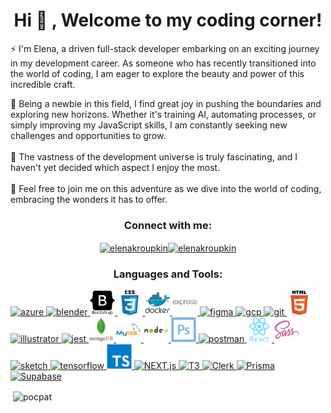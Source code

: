 <h1 align="center">Hi 👋 , Welcome to my coding corner! </h1>

⚡  I'm Elena, a driven full-stack developer embarking on an exciting journey in my development career. As someone who has recently transitioned into the world of coding, I am eager to explore the beauty and power of this incredible craft.<br>

🌱  Being a newbie in this field, I find great joy in pushing the boundaries and exploring new horizons. Whether it's training AI, automating processes, or simply improving my JavaScript skills, I am constantly seeking new challenges and opportunities to grow. <br><br>
🔭  The vastness of the development universe is truly fascinating, and I haven't yet decided which aspect I enjoy the most.<br><br>
👯  Feel free to join me on this adventure as we dive into the world of coding, embracing the wonders it has to offer.


<h3 align="center">Connect with me:</h3>
<p align="center" style="display: flex; justify-content: center;">
  <a href="https://linkedin.com/in/elenakroupkin" target="blank">
    <img align="center" src="https://raw.githubusercontent.com/rahuldkjain/github-profile-readme-generator/master/src/images/icons/Social/linked-in-alt.svg" alt="elenakroupkin" height="30" width="40" />
  </a>
  <a href="https://instagram.com/elenakroupkin" target="blank">
    <img align="center" src="https://raw.githubusercontent.com/rahuldkjain/github-profile-readme-generator/master/src/images/icons/Social/instagram.svg" alt="elenakroupkin" height="30" width="40" />
  </a>
</p>


<h3 align="center">Languages and Tools:</h3>
<p align="left"> <a href="https://azure.microsoft.com/en-in/" target="_blank" rel="noreferrer"> <img src="https://www.vectorlogo.zone/logos/microsoft_azure/microsoft_azure-icon.svg" alt="azure" width="40" height="40"/> </a> <a href="https://www.blender.org/" target="_blank" rel="noreferrer"> <img src="https://download.blender.org/branding/community/blender_community_badge_white.svg" alt="blender" width="40" height="40"/> </a> <a href="https://getbootstrap.com" target="_blank" rel="noreferrer"> <img src="https://raw.githubusercontent.com/devicons/devicon/master/icons/bootstrap/bootstrap-plain-wordmark.svg" alt="bootstrap" width="40" height="40"/> </a> <a href="https://www.w3schools.com/css/" target="_blank" rel="noreferrer"> <img src="https://raw.githubusercontent.com/devicons/devicon/master/icons/css3/css3-original-wordmark.svg" alt="css3" width="40" height="40"/> </a> <a href="https://www.docker.com/" target="_blank" rel="noreferrer"> <img src="https://raw.githubusercontent.com/devicons/devicon/master/icons/docker/docker-original-wordmark.svg" alt="docker" width="40" height="40"/> </a> <a href="https://expressjs.com" target="_blank" rel="noreferrer"> <img src="https://raw.githubusercontent.com/devicons/devicon/master/icons/express/express-original-wordmark.svg" alt="express" width="40" height="40"/> </a> <a href="https://www.figma.com/" target="_blank" rel="noreferrer"> <img src="https://www.vectorlogo.zone/logos/figma/figma-icon.svg" alt="figma" width="40" height="40"/> </a> <a href="https://cloud.google.com" target="_blank" rel="noreferrer"> <img src="https://www.vectorlogo.zone/logos/google_cloud/google_cloud-icon.svg" alt="gcp" width="40" height="40"/> </a> <a href="https://git-scm.com/" target="_blank" rel="noreferrer"> <img src="https://www.vectorlogo.zone/logos/git-scm/git-scm-icon.svg" alt="git" width="40" height="40"/> </a> <a href="https://www.w3.org/html/" target="_blank" rel="noreferrer"> <img src="https://raw.githubusercontent.com/devicons/devicon/master/icons/html5/html5-original-wordmark.svg" alt="html5" width="40" height="40"/> </a> <a href="https://www.adobe.com/in/products/illustrator.html" target="_blank" rel="noreferrer"> <img src="https://www.vectorlogo.zone/logos/adobe_illustrator/adobe_illustrator-icon.svg" alt="illustrator" width="40" height="40"/> </a> <a href="https://jestjs.io" target="_blank" rel="noreferrer"> <img src="https://www.vectorlogo.zone/logos/jestjsio/jestjsio-icon.svg" alt="jest" width="40" height="40"/> </a> <a href="https://www.mongodb.com/" target="_blank" rel="noreferrer"> <img src="https://raw.githubusercontent.com/devicons/devicon/master/icons/mongodb/mongodb-original-wordmark.svg" alt="mongodb" width="40" height="40"/> </a> <a href="https://www.mysql.com/" target="_blank" rel="noreferrer"> <img src="https://raw.githubusercontent.com/devicons/devicon/master/icons/mysql/mysql-original-wordmark.svg" alt="mysql" width="40" height="40"/> </a> <a href="https://nodejs.org" target="_blank" rel="noreferrer"> <img src="https://raw.githubusercontent.com/devicons/devicon/master/icons/nodejs/nodejs-original-wordmark.svg" alt="nodejs" width="40" height="40"/> </a> <a href="https://www.photoshop.com/en" target="_blank" rel="noreferrer"> <img src="https://raw.githubusercontent.com/devicons/devicon/master/icons/photoshop/photoshop-line.svg" alt="photoshop" width="40" height="40"/> </a> <a href="https://postman.com" target="_blank" rel="noreferrer"> <img src="https://www.vectorlogo.zone/logos/getpostman/getpostman-icon.svg" alt="postman" width="40" height="40"/> </a> <a href="https://reactjs.org/" target="_blank" rel="noreferrer"> <img src="https://raw.githubusercontent.com/devicons/devicon/master/icons/react/react-original-wordmark.svg" alt="react" width="40" height="40"/> </a>  <a href="https://sass-lang.com" target="_blank" rel="noreferrer"> <img src="https://raw.githubusercontent.com/devicons/devicon/master/icons/sass/sass-original.svg" alt="sass" width="40" height="40"/> </a> <a href="https://www.sketch.com/" target="_blank" rel="noreferrer"> <img src="https://www.vectorlogo.zone/logos/sketchapp/sketchapp-icon.svg" alt="sketch" width="40" height="40"/> </a> <a href="https://www.tensorflow.org" target="_blank" rel="noreferrer"> <img src="https://www.vectorlogo.zone/logos/tensorflow/tensorflow-icon.svg" alt="tensorflow" width="40" height="40"/> </a> <a href="https://www.typescriptlang.org/" target="_blank" rel="noreferrer"> <img src="https://raw.githubusercontent.com/devicons/devicon/master/icons/typescript/typescript-original.svg" alt="typescript" width="40" height="40"/> </a>  
 <a href="https://nextjs.org/" target="_blank" rel="noreferrer">
    <img src="URL-TO-NEXTJS-ICON" alt="NEXT.js" width="40" height="40" />
  </a>

  <!-- T3 Icon -->
  <a href="URL-TO-T3-WEBSITE" target="_blank" rel="noreferrer">
    <img src="URL-TO-T3-ICON" alt="T3" width="40" height="40" />
  </a>

  <!-- Clerk Icon -->
  <a href="https://clerk.dev/" target="_blank" rel="noreferrer">
    <img src="URL-TO-CLERK-ICON" alt="Clerk" width="40" height="40" />
  </a>

  <!-- Prisma Icon -->
  <a href="[https://www.prisma.io/](https://vectorwiki.com/logo/prisma)" target="_blank" rel="noreferrer">
    <img src="URL-TO-PRISMA-ICON" alt="Prisma" width="40" height="40" />
  </a>

  <!-- Supabase Icon -->
  <a href="https://supabase.io/" target="_blank" rel="noreferrer">
    <img src="URL-TO-SUPABASE-ICON" alt="Supabase" width="40" height="40" />
  </a>


</p>

<p>&nbsp;<img align="center" src="https://github-readme-stats.vercel.app/api?username=pocpat&show_icons=true&locale=en" alt="pocpat" /></p>
